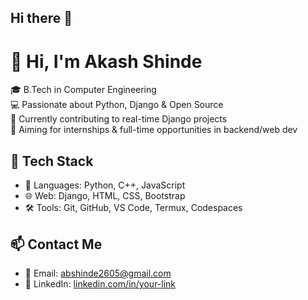 ## Hi there 👋
# 👋 Hi, I'm Akash Shinde

🎓 B.Tech in Computer Engineering  
💻 Passionate about Python, Django & Open Source  
🌱 Currently contributing to real-time Django projects  
🚀 Aiming for internships & full-time opportunities in backend/web dev  

## 🔧 Tech Stack
- 💬 Languages: Python, C++, JavaScript
- 🌐 Web: Django, HTML, CSS, Bootstrap
- 🛠️ Tools: Git, GitHub, VS Code, Termux, Codespaces

## 📫 Contact Me
- 📧 Email: abshinde2605@gmail.com
- 💼 LinkedIn: [linkedin.com/in/your-link]([https://linkedin.com/in/your-link](https://www.linkedin.com/in/akash-shinde-30a17426a/))

<!--
**Mr-akashshinde26/Mr-akashshinde26** is a ✨ _special_ ✨ repository because its `README.md` (this file) appears on your GitHub profile.

Here are some ideas to get you started:

- 🔭 I’m currently working on ...
- 🌱 I’m currently learning ...
- 👯 I’m looking to collaborate on ...
- 🤔 I’m looking for help with ...
- 💬 Ask me about ...
- 📫 How to reach me: ...
- 😄 Pronouns: ...
- ⚡ Fun fact: ...
-->
